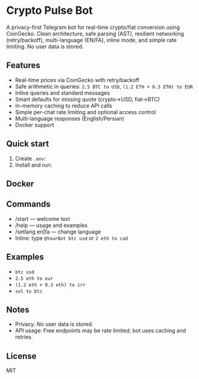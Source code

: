 # Crypto Pulse Bot

A privacy-first Telegram bot for real-time crypto/fiat conversion using CoinGecko.
Clean architecture, safe parsing (AST), resilient networking (retry/backoff), multi-language (EN/FA),
inline mode, and simple rate limiting. No user data is stored.

## Features
- Real-time prices via CoinGecko with retry/backoff
- Safe arithmetic in queries: `2.5 BTC to USD`, `(1.2 ETH + 0.3 ETH) to EUR`
- Inline queries and standard messages
- Smart defaults for missing quote (crypto→USD, fiat→BTC)
- In-memory caching to reduce API calls
- Simple per-chat rate limiting and optional access control
- Multi-language responses (English/Persian)
- Docker support

## Quick start
1. Create `.env`:
2. Install and run:
## Docker
## Commands
- /start — welcome text
- /help — usage and examples
- /setlang en|fa — change language
- Inline: type `@YourBot btc usd` or `2 eth to cad`

## Examples
- `btc usd`
- `2.5 eth to eur`
- `(1.2 eth + 0.3 eth) to irr`
- `sol to btc`

## Notes
- Privacy: No user data is stored.
- API usage: Free endpoints may be rate limited; bot uses caching and retries.

## License
MIT
